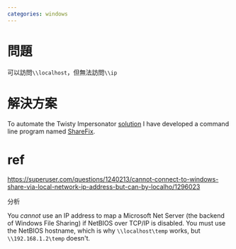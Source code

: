 ```yaml
---
categories: windows
---
```

# 問題

可以訪問`\\localhost`，但無法訪問`\\ip`

# 解決方案

To automate the Twisty Impersonator [solution](https://superuser.com/a/1296023/213131) I have developed a command line program named [ShareFix](https://github.com/filippobottega/ShareFix).

# ref

https://superuser.com/questions/1240213/cannot-connect-to-windows-share-via-local-network-ip-address-but-can-by-localho/1296023

分析

You *cannot* use an IP address to map a Microsoft Net Server (the backend of Windows File Sharing) if NetBIOS over TCP/IP is disabled. You must use the NetBIOS hostname, which is why `\\localhost\temp` works, but `\\192.168.1.2\temp` doesn't.

